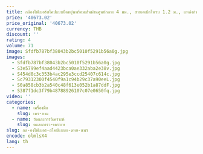 ```yaml
---
title: กล้องไฟเบอร์สโคปแบบยืดหยุ่นพร้อมเส้นผ่านศูนย์กลาง 4 มม., สายเคเบิลโพรบ 1.2 ม., แหล่งกําเนิดแสง LED แบบปรับได้
price: '40673.02'
price_original: '40673.02'
currency: THB
discount: ''
rating: 4
volume: 71
image: Sfdfb787bf38043b2bc5010f5291b56a0g.jpg
images:
  - Sfdfb787bf38043b2bc5010f5291b56a0g.jpg
  - S3e5799ef4aad4423bca0ae332aba2e38v.jpg
  - S454d0c3c353b4ac295e3ccd25407c614c.jpg
  - Sc79312300f4540f9a1c94b29c37a90eeL.jpg
  - S0a858cb3b2a540c48f613e052b1a87ddF.jpg
  - S387f1dc3f79b48788926107c07e0650fq.jpg
video: ''
categories:
  - name: เครื่องมือ
    slug: เคร-องม
  - name: วัดและการวิเคราะห์
    slug: ดและการว-เคราะห
slug: กล-องไฟเบอร-สโคปแบบย-ดหย-นพร
encode: olmlsX4
lang: th
---
```

  
